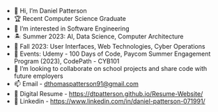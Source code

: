 - 👋 Hi, I’m Daniel Patterson
- 🏆 Recent Computer Science Graduate
- 👀 I’m interested in Software Engineering
- 🏝️ Summer 2023: AI, Data Science, Computer Architecture
- 🌱 Fall 2023: User Interfaces, Web Technologies, Cyber Operations
- 🌟 Events: Udemy - 100 Days of Code, Paycom Summer Engagement Program (2023), CodePath - CYB101
- 💞️ I’m looking to collaborate on school projects and share code with future employers
- 📫 Email - dthomaspatterson91@gmail.com
- 📸 Digital Resume - https://dtpatterson.github.io/Resume-Website/
- 📲 Linkedin - https://www.linkedin.com/in/daniel-patterson-071991/

<!---
dtpatterson/dtpatterson is a ✨ special ✨ repository because its `README.md` (this file) appears on your GitHub profile.
You can click the Preview link to take a look at your changes.
--->
